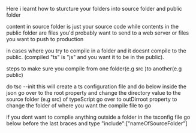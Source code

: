 Here i learnt how to sturcture your folders into source folder and public folder

content in source folder is just your source code while contents in the public folder are files you'd probably want to send to a web server
or files you want to push to production

in cases where you try to compile in a folder and it doesnt compile to the public. (compiled "ts" is "js" and you want it to be in the public). 

steps to make sure you compile from one folder(e.g src )to another(e.g public)

do tsc --init
  this will create a ts configuration file and do below inside the json
  go over to the root property and change the directory value to the source folder (e.g src) of typeScript
  go over to outDirroot property to change the folder of where you want the compile file to go

if you dont want to complie anything outside a folder 
in the tsconfig file go below before the last braces and type
  "include":["nameOfSourceFolder"]

  
